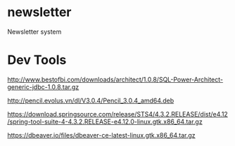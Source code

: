 # newsletter
Newsletter system



# Dev Tools
http://www.bestofbi.com/downloads/architect/1.0.8/SQL-Power-Architect-generic-jdbc-1.0.8.tar.gz

http://pencil.evolus.vn/dl/V3.0.4/Pencil_3.0.4_amd64.deb

https://download.springsource.com/release/STS4/4.3.2.RELEASE/dist/e4.12/spring-tool-suite-4-4.3.2.RELEASE-e4.12.0-linux.gtk.x86_64.tar.gz

https://dbeaver.io/files/dbeaver-ce-latest-linux.gtk.x86_64.tar.gz

